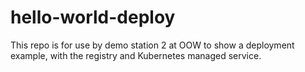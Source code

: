 # hello-world-deploy

This repo is for use by demo station 2 at OOW to show a deployment example, with the registry and Kubernetes managed service.
